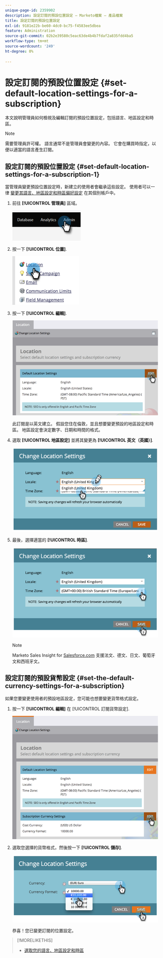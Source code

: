 ```yaml
---
unique-page-id: 2359902
description: 設定訂閱的預設位置設定 — Marketo檔案 — 產品檔案
title: 設定訂閱的預設位置設定
exl-id: 9181e22b-be60-4dc0-bc75-f4583ee5dbea
feature: Administration
source-git-commit: 02b2e39580c5eac63de4b4b7fdaf2a835fdd4ba5
workflow-type: tm+mt
source-wordcount: '249'
ht-degree: 0%

---
```


# 設定訂閱的預設位置設定 {#set-default-location-settings-for-a-subscription}

本文說明管理員如何檢視及編輯訂閱的預設位置設定，包括語言、地區設定和時區。

>[!NOTE]
>
>需要管理員許可權。 語言通常不是管理員會變更的內容。 它會在購買時指定，以便以適當的語言產生訂閱。

## 設定訂閱的預設位置設定 {#set-default-location-settings-for-a-subscription-1}

當管理員變更預設位置設定時，新建立的使用者會繼承這些設定。 使用者可以一律 [變更其語言、地區設定和時區偏好設定](/help/marketo/product-docs/administration/settings/select-your-language-locale-and-time-zone.md) 在其個別帳戶中。

1. 前往 **[!UICONTROL 管理員]** 區域。

   ![](assets/set-default-location-settings-for-a-subscription-1.png)

1. 按一下 **[!UICONTROL 位置]**.

   ![](assets/set-default-location-settings-for-a-subscription-2.png)

1. 按一下 **[!UICONTROL 編輯]**.

   ![](assets/set-default-location-settings-for-a-subscription-3.png)

   此訂閱是以英文建立。 假設您住在倫敦，並且想要變更預設的地區設定和時區。 地區設定會決定數字、日期和時間的格式。

1. 選取 **[!UICONTROL 地區設定]** 並將其變更為 **[!UICONTROL 英文（英國）]**.

   ![](assets/set-default-location-settings-for-a-subscription-4.png)

1. 最後，選擇適當的 **[!UICONTROL 時區]**.

   ![](assets/set-default-location-settings-for-a-subscription-5.png)

   >[!NOTE]
   >
   >Marketo Sales Insight for [Salesforce.com](https://salesforce.com/) 支援法文、德文、日文、葡萄牙文和西班牙文。

## 設定訂閱的預設貨幣設定 {#set-the-default-currency-settings-for-a-subscription}

如果您要變更使用者的預設地區設定，您可能也想要變更貨幣格式設定。

1. 按一下 **[!UICONTROL 編輯]** 在 [!UICONTROL 訂閱貨幣設定].

   ![](assets/set-default-location-settings-for-a-subscription-6.png)

1. 選取您選擇的貨幣格式，然後按一下 **[!UICONTROL 儲存]**.

   ![](assets/set-default-location-settings-for-a-subscription-7.png)

   恭喜！您已變更訂閱的位置設定。

>[!MORELIKETHIS]
>
>* [選取您的語言、地區設定和時區](/help/marketo/product-docs/administration/settings/select-your-language-locale-and-time-zone.md)
